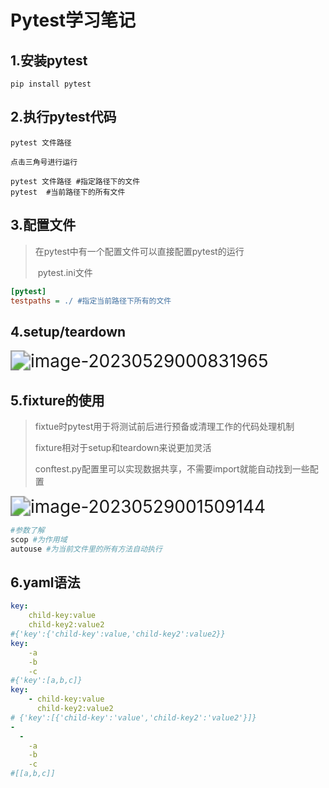 # Pytest学习笔记

## 1.安装pytest

```shell
pip install pytest
```

## 2.执行pytest代码

```shell
pytest 文件路径
```

```、
点击三角号进行运行
```

```shell
pytest 文件路径 #指定路径下的文件
pytest  #当前路径下的所有文件
```

## 3.配置文件

>在pytest中有一个配置文件可以直接配置pytest的运行
>
>​	pytest.ini文件

```ini
[pytest]
testpaths = ./ #指定当前路径下所有的文件
```

## 4.setup/teardown

<img src="C:\Users\朱五红\AppData\Roaming\Typora\typora-user-images\image-20230529000831965.png" alt="image-20230529000831965" style="zoom:200%;" />

## 5.fixture的使用

> fixtue时pytest用于将测试前后进行预备或清理工作的代码处理机制
>
> fixture相对于setup和teardown来说更加灵活
>
> conftest.py配置里可以实现数据共享，不需要import就能自动找到一些配置

<img src="C:\Users\朱五红\AppData\Roaming\Typora\typora-user-images\image-20230529001509144.png" alt="image-20230529001509144" style="zoom:200%;" />

```python
#参数了解
scop #为作用域
autouse #为当前文件里的所有方法自动执行
```

## 6.yaml语法

```yaml
key:
	child-key:value
	child-key2:value2
#{'key':{'child-key':value,'child-key2':value2}}
key:
	-a
	-b
	-c
#{'key':[a,b,c]}
key:
	- child-key:value
	  child-key2:value2
# {'key':[{'child-key':'value','child-key2':'value2'}]}
-
  -
	-a
	-b
	-c
#[[a,b,c]]
```

